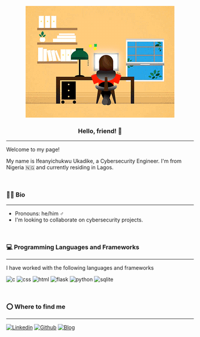 <p align='center'>
    <img src="https://github.com/iukadike/iukadike/blob/main/JXA0.gif">
</p>

<h3 align='center'> Hello, friend! 👋</h3>

---

Welcome to my page!

My name is Ifeanyichukwu Ukadike, a Cybersecurity Engineer. I'm from Nigeria :nigeria: and currently residing in Lagos.

<br>

### :man_technologist: Bio
---
- Pronouns: he/him :male_sign:
- I'm looking to collaborate on cybersecurity projects.

<br>

### :computer: Programming Languages and Frameworks
---
I have worked with the following languages and frameworks

![c](https://img.shields.io/badge/C-00599C?style=for-the-badge&logo=c&logoColor=white)
![css](https://img.shields.io/badge/CSS3-1572B6?style=for-the-badge&logo=css3&logoColor=white)
![html](https://img.shields.io/badge/HTML5-E34F26?style=for-the-badge&logo=html5&logoColor=white)
![flask](https://img.shields.io/badge/Flask-000000?style=for-the-badge&logo=flask&logoColor=white)
![python](https://img.shields.io/badge/Python-FFD43B?style=for-the-badge&logo=python&logoColor=blue)
![sqlite](https://img.shields.io/badge/SQLite-07405E?style=for-the-badge&logo=sqlite&logoColor=white)

<br>

### :o: Where to find me
---
<a href='https://www.linkedin.com/in/ifeanyiukadike'>![Linkedin](https://img.shields.io/badge/linkedin%20-%230077B5.svg?&style=for-the-badge&logo=linkedin&logoColor=white "Linkedin")</a>
<a href='https://github.com/iukadike'>![Github](https://img.shields.io/badge/GitHub-100000?style=for-the-badge&logo=github&logoColor=white "Github")</a>
<a href='https://iukadike.github.io'>![Blog](https://img.shields.io/badge/iukadike.github.io-685EA9?style=for-the-badge&logo=&logoColor=white)


<!--
**iukadike/iukadike** is a ✨ _special_ ✨ repository because its `README.md` (this file) appears on your GitHub profile.

Here are some ideas to get you started:

- 🔭 I’m currently working on ...
- 🌱 I’m currently learning ...
- 👯 I’m looking to collaborate on ...
- 🤔 I’m looking for help with ...
- 💬 Ask me about ...
- 📫 How to reach me: ...
- 😄 Pronouns: He/Him.....
- ⚡ Fun fact: ...
-->
